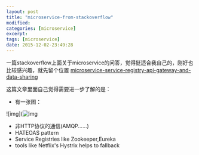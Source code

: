 ```yaml
---
layout: post
title: "microservice-from-stackoverflow"
modified:
categories: [microservice]
excerpt:
tags: [microservice]
date: 2015-12-02-23:49:28
---
```


一篇stackoverflow上面关于microservice的问答，觉得挺适合我自己的，刚好也比较感兴趣，就先留个位置
[microservice-service-registry-api-gateway-and-data-sharing](http://stackoverflow.com/questions/29669180/microservice-service-registry-api-gateway-and-data-sharing?rq=1)

这篇文章里面自己觉得需要进一步了解的是：

 - 有一张图：

 ![img](![img](../../assets/images/pics/micorservice_diagram.png)
 - 非HTTP协议的通信(AMQP......)
 - HATEOAS pattern
 - Service Registries like Zookeeper,Eureka
 - tools like Netflix's Hystrix helps to fallback
